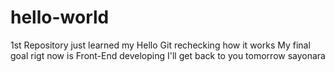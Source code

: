 # hello-world
1st Repository
just learned my Hello Git
rechecking how it works
My final goal rigt now is Front-End developing
I'll get back to you tomorrow 
sayonara
